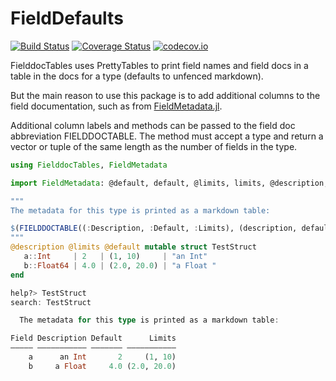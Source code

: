 # FieldDefaults

[![Build Status](https://travis-ci.org/rafaqz/FieldDefaults.jl.svg?branch=master)](https://travis-ci.org/rafaqz/FieldDefaults.jl)
[![Coverage Status](https://coveralls.io/repos/rafaqz/FieldDefaults.jl/badge.svg?branch=master&service=github)](https://coveralls.io/github/rafaqz/FieldDefaults.jl?branch=master)
[![codecov.io](http://codecov.io/github/rafaqz/FieldDefaults.jl/coverage.svg?branch=master)](http://codecov.io/github/rafaqz/FieldDefaults.jl?branch=master)

FielddocTables uses PrettyTables to print field names and field docs in a table in the
docs for a type (defaults to unfenced markdown).

But the main reason to use this package is to add additional columns to the
field documentation, such as from [FieldMetadata.jl](https://github.com/rafaqz/FieldMetadata.jl).

Additional column labels and methods can be passed to the field doc
abbreviation FIELDDOCTABLE. The method must accept a type and return a
vector or tuple of the same length as the number of fields in the type.

```julia
using FielddocTables, FieldMetadata

import FieldMetadata: @default, default, @limits, limits, @description, @redescription, description

"""
The metadata for this type is printed as a markdown table:

$(FIELDDOCTABLE((:Description, :Default, :Limits), (description, default, limits)))
"""
@description @limits @default mutable struct TestStruct
   a::Int     | 2   | (1, 10)     | "an Int"
   b::Float64 | 4.0 | (2.0, 20.0) | "a Float "
end

help?> TestStruct
search: TestStruct

  The metadata for this type is printed as a markdown table:

Field Description Default      Limits
––––– ––––––––––– ––––––– –––––––––––
    a      an Int       2     (1, 10)
    b     a Float     4.0 (2.0, 20.0)
```
